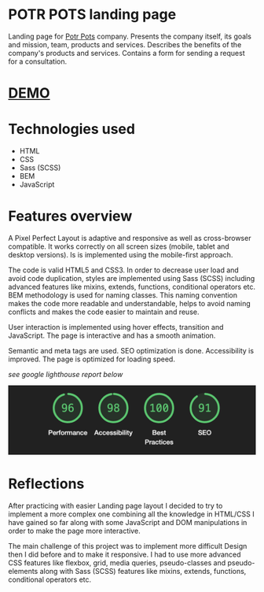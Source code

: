 # POTR POTS landing page

Landing page for [Potr Pots](https://potrpots.com/) company. Presents the company itself, its goals and mission, team, products and services. Describes the benefits of the company's products and services. Contains a form for sending a request for a consultation.

# [DEMO](https://anastasiia-tilikina.github.io/Potr_Pots/)

# Technologies used
- HTML
- CSS
- Sass (SCSS)
- BEM
- JavaScript

# Features overview

A Pixel Perfect Layout is adaptive and responsive as well as cross-browser compatible. It works correctly on all screen sizes (mobile, tablet and desktop versions). Is is implemented using the mobile-first approach.

The code is valid HTML5 and CSS3. In order to decrease user load and avoid code duplication, styles are implemented using Sass (SCSS) including advanced features like mixins, extends, functions, conditional operators etc. 
BEM methodology is used for naming classes. This naming convention makes the code more readable and understandable, helps to avoid naming conflicts and makes the code easier to maintain and reuse.

User interaction is implemented using hover effects, transition and JavaScript. The page is interactive and has a smooth animation.

Semantic and meta tags are used. SEO optimization is done. Accessibility is improved. The page is optimized for loading speed.

*see google lighthouse report below*

![Report](./src/images/README-lighthouse-report.png)

# Reflections

After practicing with easier Landing page layout I decided to try to implement a more complex one combining all the knowledge in HTML/CSS I have gained so far along with some JavaScript and DOM manipulations in order to make the page more interactive.

The main challenge of this project was to implement more difficult Design then I did before and to make it responsive. I had to use more advanced CSS features like flexbox, grid, media queries, pseudo-classes and pseudo-elements along with Sass (SCSS) features like mixins, extends, functions, conditional operators etc.
